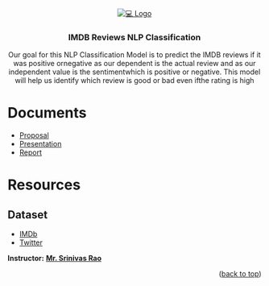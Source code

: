 


<!-- PROJECT LOGO -->
<br />
<p align="center">
  <a href="https://github.com/Ali-Altamimi/SDAIA_Natural_Language_Processing">
    <img src="https://static.amazon.jobs/teams/53/images/IMDb_Header_Page.jpg?1501027252" alt="💻 Logo">
  </a>

  <h3 align="center">IMDB Reviews NLP Classification</h3>

  <p align="center">
Our goal for this NLP Classification Model is to predict the IMDB reviews if it was positive ornegative as our dependent is the actual review and as our independent value is the sentimentwhich is positive or negative. This model will help us identify which review is good or bad even ifthe rating is high</p>
</p>

# Documents
- [Proposal](./doc/Proposal.pdf)
- [Presentation](./doc/Presentation.pdf)
- [Report](./doc/Report.pdf)



# Resources
## Dataset
-  [IMDb]()
-  [Twitter](k)

**Instructor:** [**Mr. Srinivas Rao**](https://www.linkedin.com/in/srinivas-rao-52068382/)

<p align="right">(<a href="#top">back to top</a>)</p> 
